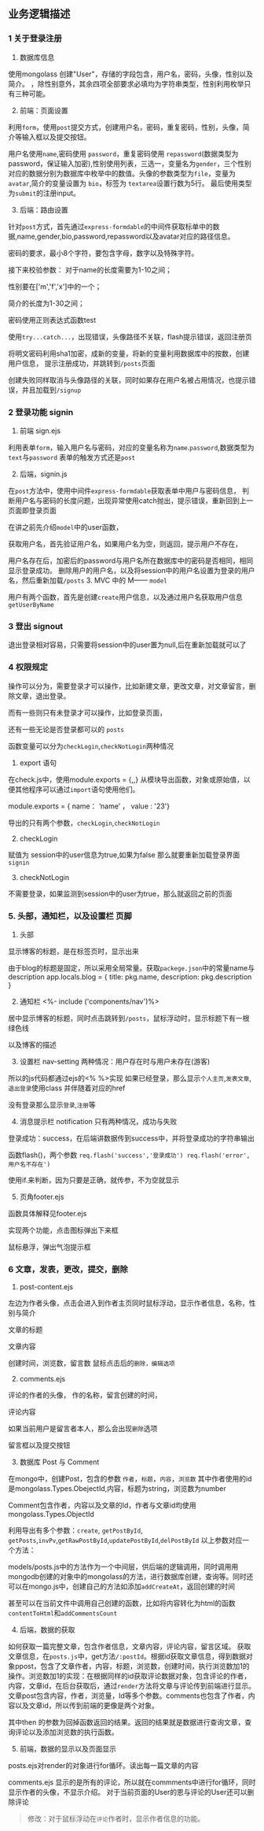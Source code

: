 ## 业务逻辑描述

### 1 关于登录注册

1. 数据库信息


使用mongolass 创建"User"，存储的字段包含，用户名，密码，头像，性别以及简介。
，除性别意外，其余四项全部要求必填均为字符串类型，性别利用枚举只有三种可能。

2. 前端：页面设置

利用`form`，使用`post`提交方式，创建用户名，密码，重复密码，性别，头像，简介等输入框以及提交按钮。

用户名使用`name`,密码使用 `password`，重复密码使用 `repassword`(数据类型为password，保证输入加密),性别使用列表，三选一，变量名为`gender`，三个性别对应的数据分别为数据库中枚举中的数值。头像的参数类型为`file`，变量为`avatar`,简介的变量设置为 `bio`，标签为 `textarea`设置行数为5行。
最后使用类型为`submit`的注册input。

3. 后端：路由设置

针对`post`方式，首先通过`express-formdable`的中间件获取标单中的数据,name,gender,bio,password,repassword以及avatar对应的路径信息。

密码的要求，最小8个字符，要包含字母，数字以及特殊字符。

接下来校验参数：
对于name的长度需要为1-10之间；

性别要在['m','f','x']中的一个；

简介的长度为1-30之间；

密码使用正则表达式函数test


使用`try...catch...`，出现错误，头像路径不关联，flash提示错误，返回注册页

将明文密码利用sha1加密，成新的变量，将新的变量利用数据库中的按数，创建用户信息，
提示注册成功，并跳转到`/posts`页面

创建失败同样取消与头像路径的关联，同时如果存在用户名被占用情况，也提示错误，并且加载到`/signup`


### 2 登录功能 signin 

1. 前端 sign.ejs

利用表单`form`，输入用户名与密码，对应的变量名称为`name`.`password`,数据类型为`text`与`password`
表单的触发方式还是`post`

2. 后端，signin.js

在`post`方法中，使用中间件`express-formdable`获取表单中用户与密码信息，
判断用户名与密码的长度问题，出现异常使用catch抛出，提示错误，重新回到上一页面即登录页面

在讲之前先介绍`model`中的user函数，

获取用户名，首先验证用户名，如果用户名为空，则返回，提示用户不存在，

用户名存在后，加密后的password与用户名所在数据库中的密码是否相同，相同显示登录成功。
删除用户的用户名，以及将session中的用户名设置为登录的用户名，然后重新加载`/posts`
3. MVC 中的 M—— `model`

用户有两个函数，首先是创建`create`用户信息，以及通过用户名获取用户信息`getUserByName`


###  3 登出 signout

退出登录相对容易，只需要将session中的user置为null,后在重新加载就可以了


### 4 权限规定


操作可以分为，需要登录才可以操作，比如新建文章，更改文章，对文章留言，删除文章，退出登录。

而有一些则只有未登录才可以操作，比如登录页面，

还有一些无论是否登录都可以的 `posts`


函数变量可以分为`checkLogin`,`checkNotLogin`两种情况

1. export 语句

在check.js中，使用module.exports = {,,} 从模块导出函数，对象或原始值，以便其他程序可以通过`import`语句使用他们。


module.exports = { name： ‘name’ ， value : '23'}


导出的只有两个参数，`checkLogin`,`checkNotLogin`


2. checkLogin

赋值为 session中的user信息为true,如果为false 那么就要重新加载登录界面`signin`

3. checkNotLogin

不需要登录，如果监测到session中的user为true，那么就返回之前的页面


### 5. 头部，通知栏，以及设置栏 页脚

1. 头部

显示博客的标题，是在标签页时，显示出来

由于blog的标题是固定，所以采用全局常量。获取`packege.json`中的常量name与description
app.locals.blog = {
  title: pkg.name,
  description: pkg.description
}


2. 通知栏 <%- include ('components/nav')%>

居中显示博客的标题，同时点击跳转到`/posts`，鼠标浮动时，显示标题下有一根绿色线

以及博客的描述


3. 设置栏 nav-setting 
两种情况：用户存在时与用户未存在(游客)

所以的js代码都通过ejs的<% %>实现
如果已经登录，那么显示`个人主页`,`发表文章`,`退出登录`使用class 并伴随着对应的href

没有登录那么显示`登录`,`注册`等


4. 消息提示栏 notification
只有两种情况，成功与失败

登录成功：success，在后端讲数据传到success中，并将登录成功的字符串输出


函数flash()，两个参数
`req.flash('success','登录成功')
req.flash('error',用户名不存在')`


使用if.来判断，因为只要是正确，就传参，不为空就显示

5. 页角footer.ejs


函数具体解释见footer.ejs 

实现两个功能，点击图标弹出下来框

鼠标悬浮，弹出气泡提示框


### 6 文章，发表，更改，提交，删除

1. post-content.ejs



左边为作者头像，点击会进入到作者主页同时鼠标浮动，显示作者信息，名称，性别与简介

文章的标题

文章内容


创建时间，浏览数，留言数  鼠标点击后的`删除，编辑选项`

2. comments.ejs


评论的作者的头像， 作的名称，留言创建的时间，


评论内容

如果当前用户是留言者本人，那么会出现`删除`选项


留言框以及提交按钮



3. 数据库 Post 与 Comment


在mongo中，创建Post，包含的参数 `作者`，`标题`，`内容`，`浏览数`
其中作者使用的id是mongolass.Types.ObejectId,内容，标题为string，浏览数为number


Comment包含作者，内容以及文章的Id，作者与文章id均使用mongolass.Types.ObjectId


利用导出有多个参数：`create`, `getPostById`, `getPosts`,`invPv`,`getRawPostById`,`updatePostById`,`delPostById`
以上参数对应一个方法：

models/posts.js中的方法作为一个中间层，供后端的逻辑调用，同时调用用mongodb创建的对象中的mongolass的方法，进行数据库创建，查询等。同时还可以在mongo.js中，创建自己的方法如添加`addCreateAt`，返回创建的时间

甚至可以在当前文件中调用自己创建的函数，比如将内容转化为html的函数 `contentToHtml`和`addCommentsCount`

4. 后端，数据的获取


如何获取一篇完整文章，包含作者信息，文章内容，评论内容，留言区域。
获取文章信息，在`posts.js`中，get方法`/:postId`。根据id获取文章信息，得到数据对象ppost，包含了文章作者，内容，标题，浏览数，创建时间，执行浏览数加1的操作。浏览数加1的实现：在根据同样的id获取评论数据对象，包含评论的作者，内容，文章id，在后台获取后，通过`render`方法将文章与评论传到前端进行显示。文章post包含内容，作者，浏览量，Id等多个参数。comments也包含了作者，内容以及文章id，所以传到前端的更像是两个对象。

其中then 的参数为回掉函数返回的结果。返回的结果就是数据进行查询文章，查询评论以及添加浏览数的执行函数。


5. 前端，数据的显示以及页面显示


posts.ejs对render的对象进行for循环。读出每一篇文章的内容

comments.ejs 显示的是所有的评论，所以就在commments中进行for循环，同时显示作者的头像，不显示介绍。
对于当前页面的User的恩与评论的User还可以删除评论

> 修改：对于鼠标浮动在`评论`作者时，显示作者信息的功能。
